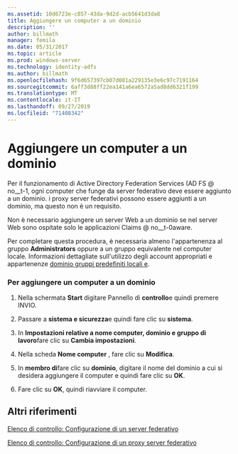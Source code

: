 ```yaml
---
ms.assetid: 10d6723e-c857-43da-9d2d-acb5641d3da8
title: Aggiungere un computer a un dominio
description: ''
author: billmath
manager: femila
ms.date: 05/31/2017
ms.topic: article
ms.prod: windows-server
ms.technology: identity-adfs
ms.author: billmath
ms.openlocfilehash: 9f6d657397cb07d081a229135e3e6c97c7191164
ms.sourcegitcommit: 6aff3d88ff22ea141a6ea6572a5ad8dd6321f199
ms.translationtype: MT
ms.contentlocale: it-IT
ms.lasthandoff: 09/27/2019
ms.locfileid: "71408342"
---
```

# <a name="join-a-computer-to-a-domain"></a>Aggiungere un computer a un dominio

Per il funzionamento di Active Directory Federation Services \(AD FS @ no__t-1, ogni computer che funge da server federativo deve essere aggiunto a un dominio. i proxy server federativi possono essere aggiunti a un dominio, ma questo non è un requisito.  
  
Non è necessario aggiungere un server Web a un dominio se nel server Web sono ospitate solo le applicazioni Claims @ no__t-0aware.  
  
Per completare questa procedura, è necessaria almeno l'appartenenza al gruppo **Administrators** oppure a un gruppo equivalente nel computer locale.  Informazioni dettagliate sull'utilizzo degli account appropriati e appartenenze [dominio gruppi predefiniti locali e](https://go.microsoft.com/fwlink/?LinkId=83477).   
  
### <a name="to-join-a-computer-to-a-domain"></a>Per aggiungere un computer a un dominio  
  
1.  Nella schermata **Start** digitare Pannello di **controllo**e quindi premere INVIO.  
  
2.  Passare a **sistema e sicurezza**e quindi fare clic su **sistema**.  
  
3.  In **Impostazioni relative a nome computer, dominio e gruppo di lavoro**fare clic su **Cambia impostazioni**.  
  
4.  Nella scheda **Nome computer** , fare clic su **Modifica**.  
  
5.  In **membro di**fare clic su **dominio**, digitare il nome del dominio a cui si desidera aggiungere il computer e quindi fare clic su **OK**.  
  
6.  Fare clic su **OK**, quindi riavviare il computer.  
  
## <a name="additional-references"></a>Altri riferimenti  
[Elenco di controllo: Configurazione di un server federativo](Checklist--Setting-Up-a-Federation-Server.md)  
  
[Elenco di controllo: Configurazione di un proxy server federativo](Checklist--Setting-Up-a-Federation-Server-Proxy.md)  
  


